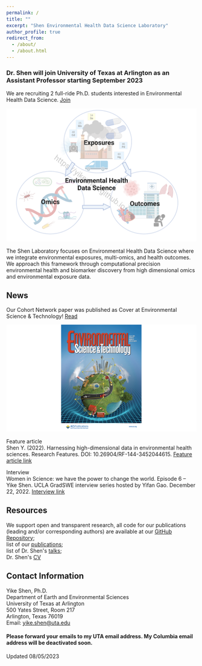 ```yaml
---
permalink: /
title: ""
excerpt: "Shen Environmental Health Data Science Laboratory"
author_profile: true
redirect_from: 
  - /about/
  - /about.html
---
```


### Dr. Shen will join University of Texas at Arlington as an Assistant Professor starting September 2023

We are recruiting 2 full-ride Ph.D. students interested in Environmental Health Data Science. [Join](https://yikeshen.github.io//JoinShenLab/)

![](Theme_watermark.png)


The Shen Laboratory focuses on Environmental Health Data Science where we integrate environmental exposures, multi-omics, and health outcomes. We approach this framework through computational precision environmental health and biomarker discovery from high dimensional omics and environmental exposure data.


## News

Our Cohort Network paper was published as Cover at Environmental Science & Technology! [Read](https://pubs.acs.org/doi/abs/10.1021/acs.est.2c08174)

![Cover](estcover.png)

Feature article\
Shen Y. (2022). Harnessing high-dimensional data in environmental health sciences. Research Features. DOI: 10.26904/RF-144-3452044615. [Feature article link](https://researchfeatures.com/wp-content/uploads/2022/11/Yike-Shen.pdf)

Interview\
Women in Science: we have the power to change the world. Episode 6 – Yike Shen. UCLA GradSWE interview series hosted by Yifan Gao. December 22, 2022. [Interview link](https://www.youtube.com/watch?v=W0Nmf7P1KAM&ab_channel=GradSWEUCLA)


## Resources
We support open and transparent research, all code for our publications (leading and/or corresponding authors) are available at our [GitHub Repository](https://github.com/YikeShen?tab=repositories); \
list of our [publications](https://scholar.google.com/citations?hl=en&user=hLvLhVcAAAAJ&view_op=list_works&sortby=pubdate);\
list of Dr. Shen's [talks](https://yikeshen.github.io//talks/);\
Dr. Shen's [CV](https://github.com/YikeShen/Shen-Yike_CV/blob/master/CV_Shen%2CYike_06122023.pdf)

## Contact Information
Yike Shen, Ph.D. \
Department of Earth and Environmental Sciences \
University of Texas at Arlington \
500 Yates Street, Room 217 \
Arlington, Texas 76019\
Email: [yike.shen@uta.edu](yike.shen@uta.edu)

#### Please forward your emails to my UTA email address. My Columbia email address will be deactivated soon. 
Updated 08/05/2023

